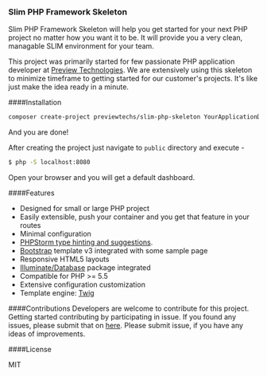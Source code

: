 ### Slim PHP Framework Skeleton
Slim PHP Framework Skeleton will help you get started for your next PHP project no matter how you want it to be. It will provide you a very clean, managable SLIM environment for your team.

This project was primarily started for few passionate PHP application developer at [Preview Technologies](https://www.previewtechs.com). We are extensively using this 
skeleton to minimize timeframe to getting started for our customer's projects. It's like just make the idea ready in a minute.

####Installation
```bash
composer create-project previewtechs/slim-php-skeleton YourApplicationDirectory
```
And you are done!

After creating the project just navigate to `public` directory and execute -
```bash
$ php -S localhost:8080
```

Open your browser and you will get a default dashboard.



####Features

 - Designed for small or large PHP project
 - Easily extensible, push your container and you get that feature in your routes
 - Minimal configuration
 - [PHPStorm type hinting and suggestions](https://blog.shaharia.com/slim-php-framework-phpstorm-ide-autocompletion-solution/).
 - [Bootstrap](http://getbootstrap.com/) template v3 integrated with some sample page
 - Responsive HTML5 layouts
 - [Illuminate/Database](https://github.com/illuminate/database) package integrated
 - Compatible for PHP >= 5.5
 - Extensive configuration customization
 - Template engine: [Twig](http://twig.sensiolabs.org/)
 
 
####Contributions
Developers are welcome to contribute for this project. Getting started contributing by participating in issue. If you found any issues, please submit that
on [here](https://github.com/PreviewTechnologies/slim-php-skeleton/issues). Please submit issue, if you have any ideas of improvements.
 
####License

MIT